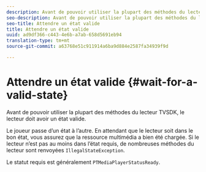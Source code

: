 ```yaml
---
description: Avant de pouvoir utiliser la plupart des méthodes du lecteur TVSDK, le lecteur doit avoir un état valide.
seo-description: Avant de pouvoir utiliser la plupart des méthodes du lecteur TVSDK, le lecteur doit avoir un état valide.
seo-title: Attendre un état valide
title: Attendre un état valide
uuid: ad9df366-c443-4e6b-a7ab-658d5691eb94
translation-type: tm+mt
source-git-commit: a63768e51c911914a6ba9d884e2587fa34939f9d

---
```



# Attendre un état valide {#wait-for-a-valid-state}

Avant de pouvoir utiliser la plupart des méthodes du lecteur TVSDK, le lecteur doit avoir un état valide.

Le joueur passe d’un état à l’autre. En attendant que le lecteur soit dans le bon état, vous assurez que la ressource multimédia a bien été chargée. Si le lecteur n’est pas au moins dans l’état requis, de nombreuses méthodes du lecteur sont renvoyées `IllegalStateException`.

Le statut requis est généralement `PTMediaPlayerStatusReady`.
